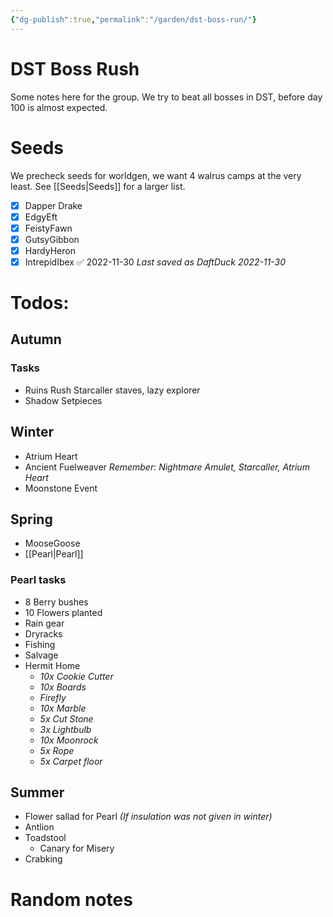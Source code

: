 ```yaml
---
{"dg-publish":true,"permalink":"/garden/dst-boss-run/"}
---
```


# DST Boss Rush
Some notes here for the group. We try to beat all bosses in DST, before day 100 is almost expected.

# Seeds
We precheck seeds for worldgen, we want 4 walrus camps at the very least. See [[Seeds\|Seeds]] for a larger list.
- [x] Dapper Drake
- [x] EdgyEft
- [x] FeistyFawn
- [x] GutsyGibbon
- [x] HardyHeron 
- [x] IntrepidIbex ✅ 2022-11-30
	*Last saved as DaftDuck 2022-11-30*

# Todos:

## Autumn 
### Tasks
* Ruins Rush
	Starcaller staves, lazy explorer
* Shadow Setpieces


## Winter
* Atrium Heart
* Ancient Fuelweaver
	*Remember: Nightmare Amulet, Starcaller, Atrium Heart*
* Moonstone Event 

## Spring
* MooseGoose
* [[Pearl\|Pearl]]
### Pearl tasks
* 8 Berry bushes
* 10 Flowers planted
* Rain gear
* Dryracks
* Fishing
* Salvage
* Hermit Home
	* *10x Cookie Cutter*
	* *10x Boards*
	* *Firefly*
	* *10x Marble*
	* *5x Cut Stone*
	* *3x Lightbulb*
	* *10x Moonrock*
	* *5x Rope*
	* *5x Carpet floor*

## Summer
* Flower sallad for Pearl *(If insulation was not given in winter)*
* Antlion
* Toadstool
	* Canary for Misery
* Crabking

# Random notes

